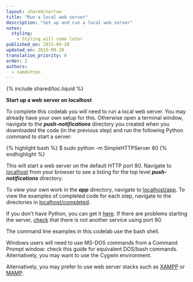 ```yaml
---
layout: shared/narrow
title: "Run a local web server"
description: "Set up and run a local web server"
notes:
  styling:
    - Styling will come later
published_on: 2015-09-28
updated_on: 2015-09-28
translation_priority: 0
order: 2
authors:
  - samdutton
---
```

{% include shared/toc.liquid %}

**Start up a web server on localhost**

To complete this codelab you will need to run a local web server. You may
already have your own setup for this. Otherwise open a terminal window,
navigate to the **_push-notifications_** directory you created when you
downloaded the code (in the previous step) and run the following Python command to start a server:

{% highlight bash %}
$ sudo python -m SimpleHTTPServer 80
{% endhighlight %}

This will start a web server on the default HTTP port 80. Navigate to [localhost](http://localhost) from your browser to see a listing for the top level **_push-notifications_** directory.

To view your own work in the **_app_** directory, navigate to [localhost/app](http://localhost/app). To view the examples of completed code for each step, navigate to the directories in [localhost/completed](http://localhost/completed).

If you don't have Python, you can get it [here](https://www.python.org/downloads/). If there are problems starting the server, [check](https://www.google.com/search?q=what+is+using+port+80) that there is not another service using port 80.

The command line examples in this codelab use the bash shell.

Windows users will need to use MS-DOS commands from a Command Prompt window: check this guide for equivalent DOS/bash commands. Alternatively, you may want to use the Cygwin environment.

 Alternatively, you may prefer to use web server stacks such as [XAMPP](https://www.apachefriends.org/index.html) or [MAMP](https://www.mamp.info/en/).
